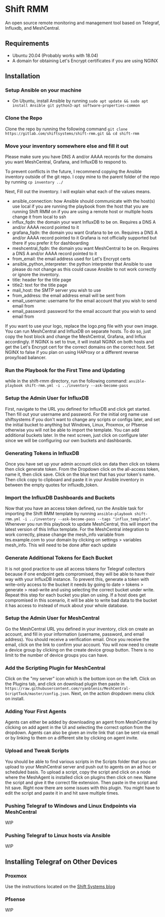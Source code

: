 # Shift RMM

An open source remote monitoring and management tool based on Telegraf, Influxdb, and MeshCentral.

## Requirements
* Ubuntu 20.04 (Probably works with 18.04)
* A domain for obtaining Let's Encrypt certificates if you are using NGINX

## Installation

### Setup Ansible on your machine 
* On Ubuntu, install Ansible by running ```sudo apt update && sudo apt install Ansible git python3-apt software-properties-common```

### Clone the Repo
Clone the repo by running the following command ```git clone https://gitlab.com/shiftsystems/shift-rmm.git && cd shift-rmm```

### Move your inventory somewhere else and fill it out
Please make sure you have DNS A and/or AAAA records for the domains you want MeshCentral, Grafana, and InfluxDB to respond to. 

To prevent conflicts in the future, I recommend copying the Ansible inventory outside of the git repo. I copy mine to the parent folder of the repo by running ```cp inventory ../```

Next, Fill out the inventory. I will explain what each of the values means.
* ansible_connection: how Ansible should communicate with the host(s) use local if you are running the playbook from the host that you are running Shift RMM on if you are using a remote host or multiple hosts change it from local to ssh
* influx_fqdn: the domain your want InfluxDB to be on. Requires a DNS A and/or AAAA record pointed to it
* grafana_fqdn: the domain you want Grafana to be on. Requires a DNS A and/or AAAA record pointed to it Grafana is not officially supported but there if you prefer it for dashboarding
* meshcentral_fqdn: the domain you want MeshCentral to be on. Requires a DNS A and/or AAAA record pointed to it
* from_email: the email address used for Let's Encrypt certs
* ansible_python_interpreter: the python interpreter that Ansible to use please do not change as this could cause Ansible to not work correctly or ignore the inventory.
* title: header for the title page
* title2: text for the title page
* mail_host: the SMTP server you wish to use
* from_address: the email address email will be sent from
* email_username: username for the email account that you wish to send email from
* email_password: password for the email account that you wish to send email from

If you want to use your logo, replace the logo.png file with your own image.
You can run MeshCentral and InfluxDB on separate hosts. To do so, just copy the host block and change the MeshCentral, Grafana, and Influx accordingly. If NGINX is set to true, it will install NGINX on both hosts and get the Let's Encrypt cert for the correct domains on the correct host. Set NGINX to false if you plan on using HAProxy or a different reverse proxy/load balancer. 

### Run the Playbook for the First Time and Updating
while in the shift-rmm directory, run the following command:
```ansible-playbook shift-rmm.yml -i ../inventory --ask-become-pass```

### Setup the Admin User for InfluxDB
First, navigate to the URL you defined for InfluxDB and click get started.
Then fill out your username and password. 
For the initial org name use shiftsystems if you don't want to change any scripts or configs later, and set the initial bucket to anything but Windows, Linux, Proxmox, or Pfsense otherwise you will not be able to import the template.
You can add additional buckets later.
In the next screen, just click on configure later since we will be configuring our own buckets and dashboards.

### Generating Tokens in InfluxDB
Once you have set up your admin account click on data then click on tokens then click generate token. From the Dropdown click on the all-access token, name it, then click save. Click on the blue text that has your token's name. Then click copy to clipboard and paste it in your Ansible inventory in between the empty quotes for influxdb_token.

### Import the InfluxDB Dashboards and Buckets
Now that you have an access token defined, run the Ansible task for importing the Shift RMM template by running ```ansible-playbook shift-rmm.yml -i ../inventory --ask-become-pass --tags "influx_template"```. Whenever you run this playbook to update MeshCentral, this will import the latest version of this Influx template.
For the MeshCentral integration to work correctly, please change the mesh_info variable from tes.example.com to your domain by clicking on settings > variables mesh_info. This will need to be done after each update 

### Generate Additional Tokens for Each Bucket
It is not good practice to use all access tokens for Telegraf collectors because if one endpoint gets compromised, they will be able to have their way with your InfluxDB instance.
To prevent this, generate a token with write-only access to the bucket it needs by going to date > tokens > generate > read-write and using selecting the correct bucket under write.
Repeat this step for each bucket you plan on using. 
If a host does get compromised in this scenario, it will be able to write bad data to the bucket it has access to instead of muck about your whole database.

### Setup the Admin User for MeshCentral
Go the MeshCentral URL you defined in your inventory, click on create an account, and fill in your information (username, password, and email address). You should receive a verification email. 
Once you receive the email, click on the link to confirm your account. 
You will now need to create a device group by clicking on the create device group button. 
There is no limit to the number of device groups you can have.

### Add the Scripting Plugin for MeshCentral
Click on the "my server" icon which is the bottom icon on the left. Click on the Plugins tab, and click on download plugin then paste in ```https://raw.githubusercontent.com/ryanblenis/MeshCentral-ScriptTask/master/config.json```. Next, on the action dropdown menu click on install.

### Adding Your First Agents 
Agents can either be added by downloading an agent from MeshCentral by clicking on add agent in the UI and selecting the correct option from the dropdown.
Agents can also be given an invite link that can be sent via email or by linking to them on a different site by clicking on agent invite.

### Upload and Tweak Scripts 
You should be able to find various scripts in the Scripts folder that you can upload to your MeshCentral server and push out to agents on an ad hoc or scheduled basis. To upload a script, copy the script and click on a node where the MeshAgent is installed click on plugins then click on new. Name the script and give it the correct file extension. Then paste in the script and hit save. Right now there are some issues with this plugin. You might have to edit the script and paste it in and hit save multiple times. 


### Pushing Telegraf to Windows and Linux Endpoints via MeshCentral
WIP

### Pushing Telegraf to Linux hosts via Ansible
WIP

## Installing Telegraf on Other Devices

### Proxmox
Use the instructions located on the [Shift Systems blog](https://shiftsystems.net/blog/proxmox-metrics-to-influx/)

### Pfsense
WIP